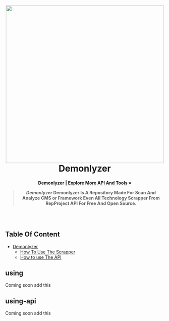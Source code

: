 <h1 align="center">
  <img src="https://i.ibb.co/DfLVNZY/Demonlyzer.png" width="500"/>
  <br>
  Demonlyzer
</h1>

<h4 align="center">Demonlyzer | <a href="https://t.me//RepProject"><strong>Explore More API And Tools »</strong></a>

<blockquote align="center">
  <em>Demonlyzer</em> Demonlyzer Is A Repository Made For Scan And Analyze CMS or Framework Even All Technology <b>Scrapper</b> From RepProject API For Free And Open Source.
</blockquote>
<br><br>

## Table Of Content
- [Demonlyzer](#content)
  * [How To Use The Scrapper](#using)
  * [How to use The API](#using-api)

## using
Coming soon add this

## using-api
Coming soon add this
